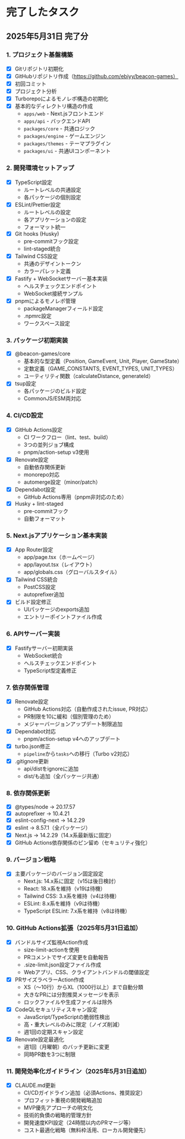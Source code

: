 # 完了したタスク

## 2025年5月31日 完了分

### 1. プロジェクト基盤構築

- [x] Gitリポジトリ初期化
- [x] GitHubリポジトリ作成（https://github.com/ebiyy/beacon-games）
- [x] 初回コミット
- [x] プロジェクト分析
- [x] Turborepoによるモノレポ構造の初期化
- [x] 基本的なディレクトリ構造の作成
  - `apps/web` - Next.jsフロントエンド
  - `apps/api` - バックエンドAPI
  - `packages/core` - 共通ロジック
  - `packages/engine` - ゲームエンジン
  - `packages/themes` - テーマプラグイン
  - `packages/ui` - 共通UIコンポーネント

### 2. 開発環境セットアップ

- [x] TypeScript設定
  - ルートレベルの共通設定
  - 各パッケージの個別設定
- [x] ESLint/Prettier設定
  - ルートレベルの設定
  - 各アプリケーションの設定
  - フォーマット統一
- [x] Git hooks (Husky)
  - pre-commitフック設定
  - lint-staged統合
- [x] Tailwind CSS設定
  - 共通のデザイントークン
  - カラーパレット定義
- [x] Fastify + WebSocketサーバー基本実装
  - ヘルスチェックエンドポイント
  - WebSocket接続サンプル
- [x] pnpmによるモノレポ管理
  - packageManagerフィールド設定
  - .npmrc設定
  - ワークスペース設定

### 3. パッケージ初期実装

- [x] @beacon-games/core
  - 基本的な型定義（Position, GameEvent, Unit, Player, GameState）
  - 定数定義（GAME_CONSTANTS, EVENT_TYPES, UNIT_TYPES）
  - ユーティリティ関数（calculateDistance, generateId）
- [x] tsup設定
  - 各パッケージのビルド設定
  - CommonJS/ESM両対応

### 4. CI/CD設定

- [x] GitHub Actions設定
  - CI ワークフロー（lint、test、build）
  - 3つの並列ジョブ構成
  - pnpm/action-setup v3使用
- [x] Renovate設定
  - 自動依存関係更新
  - monorepo対応
  - automerge設定（minor/patch）
- [x] Dependabot設定
  - GitHub Actions専用（pnpm非対応のため）
- [x] Husky + lint-staged
  - pre-commitフック
  - 自動フォーマット

### 5. Next.jsアプリケーション基本実装

- [x] App Router設定
  - app/page.tsx（ホームページ）
  - app/layout.tsx（レイアウト）
  - app/globals.css（グローバルスタイル）
- [x] Tailwind CSS統合
  - PostCSS設定
  - autoprefixer追加
- [x] ビルド設定修正
  - UIパッケージのexports追加
  - エントリーポイントファイル作成

### 6. APIサーバー実装

- [x] Fastifyサーバー初期実装
  - WebSocket統合
  - ヘルスチェックエンドポイント
  - TypeScript型定義修正

### 7. 依存関係管理

- [x] Renovate設定
  - GitHub Actions対応（自動作成されたissue, PR対応）
  - PR制限を10に緩和（個別管理のため）
  - メジャーバージョンアップデート制限追加
- [x] Dependabot対応
  - pnpm/action-setup v4へのアップデート
- [x] turbo.json修正
  - `pipeline`から`tasks`への移行（Turbo v2対応）
- [x] .gitignore更新
  - api/distをignoreに追加
  - dist/も追加（全パッケージ共通）

### 8. 依存関係更新

- [x] @types/node → 20.17.57
- [x] autoprefixer → 10.4.21
- [x] eslint-config-next → 14.2.29
- [x] eslint → 8.57.1（全パッケージ）
- [x] Next.js → 14.2.29（14.x系最新版に固定）
- [x] GitHub Actions依存関係のピン留め（セキュリティ強化）

### 9. バージョン戦略

- [x] 主要パッケージのバージョン固定設定
  - Next.js: 14.x系に固定（v15は後日検討）
  - React: 18.x系を維持（v19は待機）
  - Tailwind CSS: 3.x系を維持（v4は待機）
  - ESLint: 8.x系を維持（v9は待機）
  - TypeScript ESLint: 7.x系を維持（v8は待機）

### 10. GitHub Actions拡張（2025年5月31日追加）

- [x] バンドルサイズ監視Action作成
  - size-limit-actionを使用
  - PRコメントでサイズ変更を自動報告
  - .size-limit.json設定ファイル作成
  - Webアプリ、CSS、クライアントバンドルの閾値設定
- [x] PRサイズラベラーAction作成
  - XS（〜10行）からXL（1000行以上）まで自動分類
  - 大きなPRには分割推奨メッセージを表示
  - ロックファイルや生成ファイルは除外
- [x] CodeQLセキュリティスキャン設定
  - JavaScript/TypeScriptの脆弱性検出
  - 高・重大レベルのみに限定（ノイズ削減）
  - 週1回の定期スキャン設定
- [x] Renovate設定最適化
  - 週1回（月曜朝）のバッチ更新に変更
  - 同時PR数を3つに制限

### 11. 開発効率化ガイドライン（2025年5月31日追加）

- [x] CLAUDE.md更新
  - CI/CDガイドライン追加（必須Actions、推奨設定）
  - プロフィット重視の開発戦略追加
  - MVP優先アプローチの明文化
  - 技術的負債の戦略的管理方針
  - 開発速度KPI設定（24時間以内のPRマージ等）
  - コスト最適化戦略（無料枠活用、ローカル開発優先）
